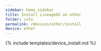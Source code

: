 ```yaml
---
sidebar: home_sidebar
title: Install LineageOS on ether
folder: info
permalink: /devices/ether/install
device: ether
---
```

{% include templates/device_install.md %}
